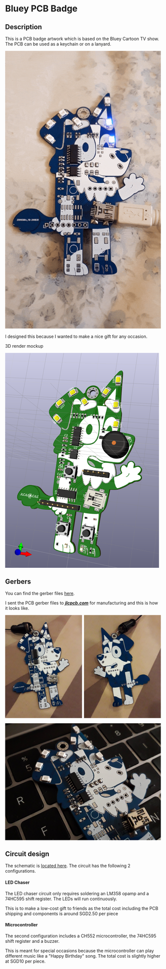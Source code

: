 # Bluey PCB Badge

## Description

This is a PCB badge artwork which is based on the Bluey Cartoon TV show. The PCB can be used as a keychain or on a lanyard.

![pictures/1.gif](pictures/1.gif)

I designed this because I wanted to make a nice gift for any occasion.

3D render mockup

![pictures/2.png](pictures/2.png)

## Gerbers

You can find the gerber files [here](./gerbers).

I sent the PCB gerber files to ***[jlcpcb.com](https://jlcpcb.com/)*** for manufacturing and this is how it looks like.

![pictures/3.jpg](pictures/3.jpg)

![pictures/4.jpg](pictures/4.jpg)


## Circuit design

The schematic is [located here](Schematic.pdf). The circuit has the following 2 configurations.

#### LED Chaser

The LED chaser circuit only requires soldering an LM358 opamp and a 74HC595 shift register. The LEDs will run continuously.

This is to make a low-cost gift to friends as the total cost including the PCB shipping and components is around SGD2.50  per piece

#### Microcontroller

The second configuration includes a CH552 microcontroller, the 74HC595 shift register and a buzzer. 

This is meant for special occasions because the microcontroller can play different music like a "Happy Birthday" song. The total cost is slightly higher at SGD10 per piece.
